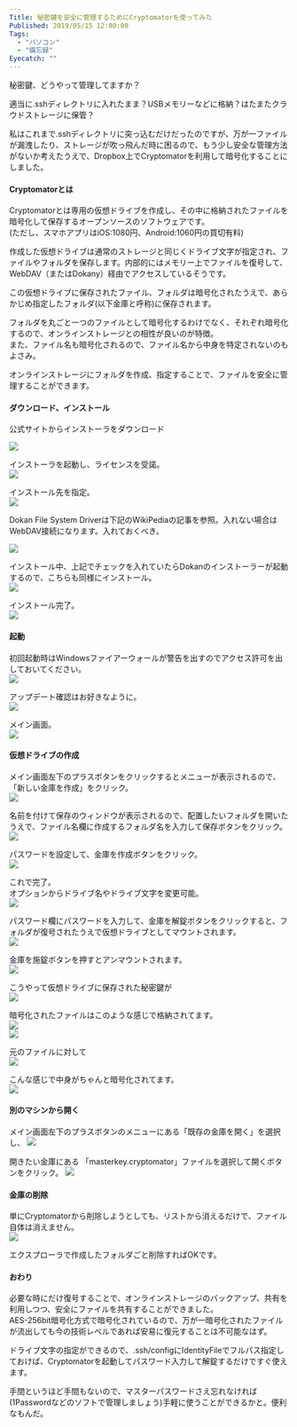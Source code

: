 ```yaml
---
Title: 秘密鍵を安全に管理するためにCryptomatorを使ってみた
Published: 2019/05/15 12:00:00
Tags:
  - "パソコン"
  - "備忘録"
Eyecatch: ""
---
```

秘密鍵、どうやって管理してますか？  

適当に.sshディレクトリに入れたまま？USBメモリーなどに格納？はたまたクラウドストレージに保管？  

私はこれまで.sshディレクトリに突っ込むだけだったのですが、万が一ファイルが漏洩したり、ストレージが吹っ飛んだ時に困るので、もう少し安全な管理方法がないか考えたうえで、Dropbox上でCryptomatorを利用して暗号化することにしました。  





#### Cryptomatorとは  
Cryptomatorとは専用の仮想ドライブを作成し、その中に格納されたファイルを暗号化して保存するオープンソースのソフトウェアです。  
(ただし、スマホアプリはiOS:1080円、Android:1060円の買切有料)  

作成した仮想ドライブは通常のストレージと同じくドライブ文字が指定され、ファイルやフォルダを保存します。内部的にはメモリー上でファイルを復号して、WebDAV（またはDokany）経由でアクセスしているそうです。  

この仮想ドライブに保存されたファイル、フォルダは暗号化されたうえで、あらかじめ指定したフォルダ(以下金庫と呼称)に保存されます。  

フォルダを丸ごと一つのファイルとして暗号化するわけでなく、それぞれ暗号化するので、オンラインストレージとの相性が良いのが特徴。  
また、ファイル名も暗号化されるので、ファイル名から中身を特定されないのもよさみ。  

オンラインストレージにフォルダを作成、指定することで、ファイルを安全に管理することができます。  
#### ダウンロード、インストール  

公式サイトからインストーラをダウンロード  
<?# EmbedLink "https://cryptomator.org/downloads/#winDownload" /?>
![](20190515000250.png) 

インストーラを起動し、ライセンスを受諾。    
![](20190515000625.png) 

インストール先を指定。  
![](20190515000817.png) 

Dokan File System Driverは下記のWikiPediaの記事を参照。入れない場合はWebDAV接続になります。入れておくべき。  

<?# EmbedLink "https://ja.wikipedia.org/wiki/Dokan" /?>  
![](20190515000727.png) 

インストール中、上記でチェックを入れていたらDokanのインストーラーが起動するので、こちらも同様にインストール。  
![](20190515001107.png) 

インストール完了。  
![](20190515001143.png)   

#### 起動  
初回起動時はWindowsファイアーウォールが警告を出すのでアクセス許可を出しておいてください。  
![](20190515001231.png) 

アップデート確認はお好きなように。  
![](20190515001314.png) 

メイン画面。  
![](20190515001336.png) 

#### 仮想ドライブの作成  
メイン画面左下のプラスボタンをクリックするとメニューが表示されるので、「新しい金庫を作成」をクリック。  
![](20190515001438.png) 

名前を付けて保存のウィンドウが表示されるので、配置したいフォルダを開いたうえで、ファイル名欄に作成するフォルダ名を入力して保存ボタンをクリック。  
![](20190515001950.png) 

パスワードを設定して、金庫を作成ボタンをクリック。  
![](20190515002041.png) 

これで完了。  
オプションからドライブ名やドライブ文字を変更可能。  
![](20190515002150.png) 

パスワード欄にパスワードを入力して、金庫を解錠ボタンをクリックすると、フォルダが復号されたうえで仮想ドライブとしてマウントされます。  
![](20190515002430.png) 

金庫を施錠ボタンを押すとアンマウントされます。  
![](20190515002608.png) 

こうやって仮想ドライブに保存された秘密鍵が  
![](20190515003203.png) 

暗号化されたファイルはこのような感じで格納されてます。  
![](20190515002754.png)   
![](20190515002817.png) 

元のファイルに対して  
![](20190515003326.png) 

こんな感じで中身がちゃんと暗号化されてます。  
![](20190515003405.png) 

#### 別のマシンから開く  
メイン画面左下のプラスボタンのメニューにある「既存の金庫を開く」を選択し、
![](20190515001438.png) 

開きたい金庫にある 「masterkey.cryptomator」ファイルを選択して開くボタンをクリック。
![](20190515003927.png) 

#### 金庫の削除  
単にCryptomatorから削除しようとしても、リストから消えるだけで、ファイル自体は消えません。  
![](20190515003709.png) 

エクスプローラで作成したフォルダごと削除すればOKです。  


#### おわり  
必要な時にだけ復号することで、オンラインストレージのバックアップ、共有を利用しつつ、安全にファイルを共有することができました。  
AES-256bit暗号化方式で暗号化されているので、万が一暗号化されたファイルが流出しても今の技術レベルであれば安易に復元することは不可能なはず。  

ドライブ文字の指定ができるので、.ssh/configにIdentityFileでフルパス指定しておけば、Cryptomatorを起動してパスワード入力して解錠するだけですぐ使えます。  
<?# EmbedLink "https://qiita.com/0084ken/items/2e4e9ae44ec5e01328f1" /?>
手間というほど手間もないので、マスターパスワードさえ忘れなければ(1Passwordなどのソフトで管理しましょう)手軽に使うことができるかと。便利なもんだ。  
